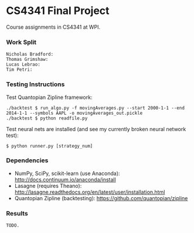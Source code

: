 # CS4341 Final Project
Course assignments in CS4341 at WPI.

### Work Split
	Nicholas Bradford:	
	Thomas Grimshaw:	
	Lucas Lebrao:		
	Tim Petri:			

### Testing Instructions

Test Quantopian Zipline framework:

	./backtest $ run_algo.py -f movingAverages.py --start 2000-1-1 --end 2014-1-1 --symbols AAPL -o movingAverages_out.pickle
	./backtest $ python readfile.py

Test neural nets are installed (and see my currently broken neural network test):

	$ python runner.py [strategy_num]

### Dependencies

* NumPy, SciPy, scikit-learn (use Anaconda): http://docs.continuum.io/anaconda/install
* Lasagne (requires Theano): http://lasagne.readthedocs.org/en/latest/user/installation.html
* Quantopian Zipline (backtesting): https://github.com/quantopian/zipline

### Results
	TODO.